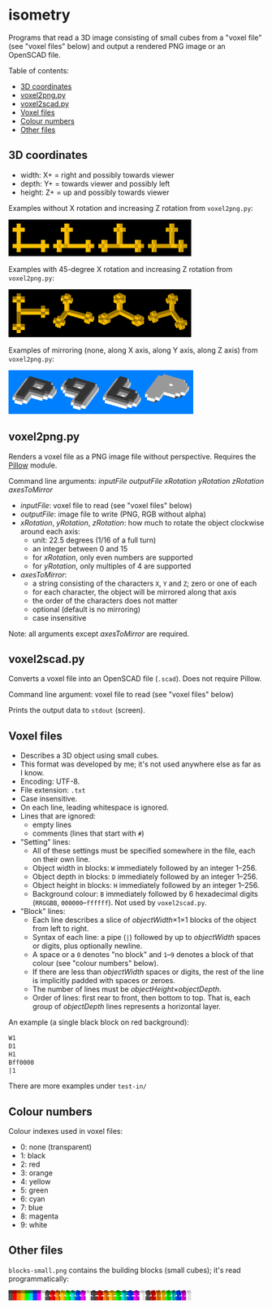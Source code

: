 # isometry
Programs that read a 3D image consisting of small cubes from a "voxel file" (see "voxel files" below) and output a rendered PNG image or an OpenSCAD file.

Table of contents:
* [3D coordinates](#3d-coordinates)
* [voxel2png.py](#voxel2pngpy)
* [voxel2scad.py](#voxel2scadpy)
* [Voxel files](#voxel-files)
* [Colour numbers](#colour-numbers)
* [Other files](#other-files)

## 3D coordinates
* width: X+ = right and possibly towards viewer
* depth: Y+ = towards viewer and possibly left
* height: Z+ = up and possibly towards viewer

Examples without X rotation and increasing Z rotation from `voxel2png.py`:

![examples without X rotation](example-xrot0.png)

Examples with 45-degree X rotation and increasing Z rotation from `voxel2png.py`:

![examples with 45-degree X rotation](example-xrot45.png)

Examples of mirroring (none, along X axis, along Y axis, along Z axis) from `voxel2png.py`:

![examples of mirroring with the letter P](mirroring.png)

## voxel2png.py
Renders a voxel file as a PNG image file without perspective. Requires the [Pillow](https://python-pillow.org) module.

Command line arguments: *inputFile outputFile xRotation yRotation zRotation axesToMirror*
* *inputFile*: voxel file to read (see "voxel files" below)
* *outputFile*: image file to write (PNG, RGB without alpha)
* *xRotation*, *yRotation*, *zRotation*: how much to rotate the object clockwise around each axis:
  * unit: 22.5 degrees (1/16 of a full turn)
  * an integer between 0 and 15
  * for *xRotation*, only even numbers are supported
  * for *yRotation*, only multiples of 4 are supported
* *axesToMirror*:
  * a string consisting of the characters `X`, `Y` and `Z`; zero or one of each
  * for each character, the object will be mirrored along that axis
  * the order of the characters does not matter
  * optional (default is no mirroring)
  * case insensitive

Note: all arguments except *axesToMirror* are required.

## voxel2scad.py
Converts a voxel file into an OpenSCAD file (`.scad`). Does not require Pillow.

Command line argument: voxel file to read (see "voxel files" below)

Prints the output data to `stdout` (screen).

## Voxel files
* Describes a 3D object using small cubes.
* This format was developed by me; it's not used anywhere else as far as I know.
* Encoding: UTF-8.
* File extension: `.txt`
* Case insensitive.
* On each line, leading whitespace is ignored.
* Lines that are ignored:
  * empty lines
  * comments (lines that start with `#`)
* "Setting" lines:
  * All of these settings must be specified somewhere in the file, each on their own line.
  * Object width in blocks: `W` immediately followed by an integer 1&ndash;256.
  * Object depth in blocks: `D` immediately followed by an integer 1&ndash;256.
  * Object height in blocks: `H` immediately followed by an integer 1&ndash;256.
  * Background colour: `B` immediately followed by 6 hexadecimal digits (`RRGGBB`, `000000`&ndash;`ffffff`). Not used by `voxel2scad.py`.
* "Block" lines:
  * Each line describes a slice of *objectWidth*&times;1&times;1 blocks of the object from left to right.
  * Syntax of each line: a pipe (`|`) followed by up to *objectWidth* spaces or digits, plus optionally newline.
  * A space or a `0` denotes "no block" and `1`&ndash;`9` denotes a block of that colour (see "colour numbers" below).
  * If there are less than *objectWidth* spaces or digits, the rest of the line is implicitly padded with spaces or zeroes.
  * The number of lines must be *objectHeight*&times;*objectDepth*.
  * Order of lines: first rear to front, then bottom to top. That is, each group of *objectDepth* lines represents a horizontal layer.

An example (a single black block on red background):
```
W1
D1
H1
Bff0000
|1
```

There are more examples under `test-in/`

## Colour numbers
Colour indexes used in voxel files:
* 0: none (transparent)
* 1: black
* 2: red
* 3: orange
* 4: yellow
* 5: green
* 6: cyan
* 7: blue
* 8: magenta
* 9: white

## Other files
`blocks-small.png` contains the building blocks (small cubes); it's read programmatically:

![the building blocks](blocks-small.png)
